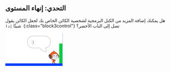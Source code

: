 ## التحدي: إنهاء المستوى

هل يمكنك إضافة المزيد من الكتل البرمجية لشخصية الكائن الخاص بك لجعل الكائن يقول شيئًا `إذا `{:class="block3control"} تصل إلى الباب الأخضر؟

![لقطة شاشة](images/dodge-win.png)